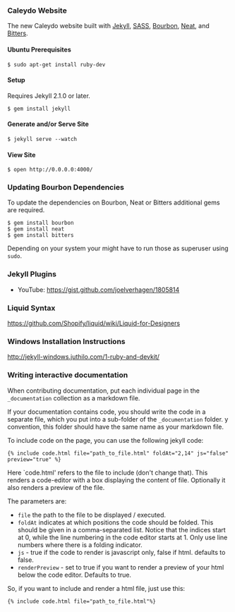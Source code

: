 ### Caleydo Website

The new Caleydo website built with [Jekyll](http://jekyllrb.com), [SASS](http://www.sass-lang.com), [Bourbon](http://bourbon.io), [Neat](http://neat.bourbon.io), and [Bitters](http://bitters.bourbon.io).

#### Ubuntu Prerequisites

```ShellSession
$ sudo apt-get install ruby-dev
```

#### Setup

Requires Jekyll 2.1.0 or later.

```ShellSession
$ gem install jekyll
```

#### Generate and/or Serve Site

```ShellSession
$ jekyll serve --watch
```

#### View Site

```ShellSession
$ open http://0.0.0.0:4000/
```

### Updating Bourbon Dependencies

To update the dependencies on Bourbon, Neat or Bitters additional gems are required.

```ShellSession
$ gem install bourbon
$ gem install neat
$ gem install bitters
```
Depending on your system your might have to run those as superuser using ```sudo```.

### Jekyll Plugins

- YouTube: https://gist.github.com/joelverhagen/1805814

### Liquid Syntax

https://github.com/Shopify/liquid/wiki/Liquid-for-Designers

### Windows Installation Instructions

http://jekyll-windows.juthilo.com/1-ruby-and-devkit/

### Writing interactive documentation 

When contributing documentation, put each individual page in the `_documentation` collection as a markdown file.
 
If your documentation contains code, you should write the code in a separate file, which you put into a sub-folder of the `_documentation` folder. y convention, this folder should have the same name as your markdown file. 

To include code on the page, you can use the following jekyll code: 

```
{% include code.html file="path_to_file.html" foldAt="2,14" js="false" preview="true" %}
```

Here `code.html' refers to the file to include (don't change that). This renders a code-editor with a box displaying the content of file. Optionally it also renders a preview of the file.

The parameters are: 

 * `file` the path to the file to be displayed / executed.
 * `foldAt` indicates at which positions the code should be folded. This should be given in a comma-separated list. Notice that the indices start at 0, while the line numbering in the code editor starts at 1. Only use line numbers where there is a folding indicator. 
 * `js` - true if the code to render is javascript only, false if html. defaults to false.
 * `renderPreview` - set to true if you want to render a preview of your html below the code editor. Defaults to true.

So, if you want to include and render a html file, just use this: 

```
{% include code.html file="path_to_file.html"%}
```
